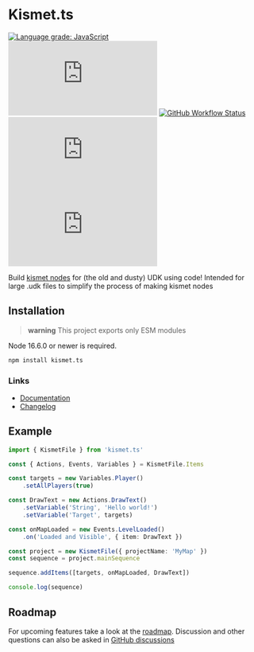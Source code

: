 # Kismet.ts

[![Language grade: JavaScript](https://img.shields.io/lgtm/grade/javascript/g/ghostrider-05/kismet.ts.svg?logo=lgtm&logoWidth=18)](https://lgtm.com/projects/g/ghostrider-05/kismet.ts/context:javascript)
![Code Climate maintainability](https://img.shields.io/codeclimate/maintainability/ghostrider-05/kismet.ts)
[![GitHub Workflow Status](https://img.shields.io/github/workflow/status/ghostrider-05/kismet.ts/Tests?label=tests)][github]
[![Package version](https://img.shields.io/github/package-json/v/ghostrider-05/kismet.ts)][github]
![Code Climate coverage](https://img.shields.io/codeclimate/coverage/ghostrider-05/kismet.ts)
<!-- TODO: Add documentation ping badge -->

Build [kismet nodes][kismetUserGuide] for (the old and dusty) UDK using code! Intended for large .udk files to simplify the process of making kismet nodes

## Installation

> **warning**
> This project exports only ESM modules

Node 16.6.0 or newer is required.

```txt
npm install kismet.ts
```

### Links

- [Documentation][docs]
- [Changelog][changelog]
<!-- Web editor -->
<!-- Blender nodes -->

## Example

```ts
import { KismetFile } from 'kismet.ts'

const { Actions, Events, Variables } = KismetFile.Items

const targets = new Variables.Player()
    .setAllPlayers(true)

const DrawText = new Actions.DrawText()
    .setVariable('String', 'Hello world!')
    .setVariable('Target', targets)

const onMapLoaded = new Events.LevelLoaded()
    .on('Loaded and Visible', { item: DrawText })

const project = new KismetFile({ projectName: 'MyMap' })
const sequence = project.mainSequence

sequence.addItems([targets, onMapLoaded, DrawText])

console.log(sequence)
```

## Roadmap

For upcoming features take a look at the [roadmap][roadmap]. Discussion and other questions can also be asked in [GitHub discussions][gh-discussions]

[docs]: https://github.com/ghostrider-05/kismet.code/tree/master/docs
[changelog]: https://github.com/ghostrider-05/kismet.code/tree/master/CHANGELOG.md
[kismetUserGuide]: https://docs.unrealengine.com/udk/Three/KismetUserGuide.html
[github]: https://github.com/ghostrider-05/kismet.code
[gh-discussions]: https://github.com/ghostrider-05/kismet.code/discussions
[roadmap]: https://github.com/users/ghostrider-05/projects/2/views/1
